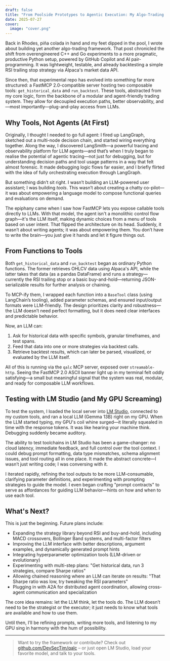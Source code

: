 ```yaml
---
draft: false
title: "From Poolside Prototypes to Agentic Execution: My Algo-Trading Framework Evolves"
date: 2025-07-27
cover:
  image: "cover.png"
---
```


Back in Rhodes, piña colada in hand and my feet dipped in the pool, I wrote about building yet another algo-trading framework. That post chronicled the shift from overengineered C++ and Go experiments to a more pragmatic, productive Python setup, powered by GitHub Copilot and AI pair-programming. It was lightweight, testable, and already backtesting a simple RSI trailing stop strategy via Alpaca's market data API.

Since then, that experimental repo has evolved into something far more structured: a FastMCP 2.0-compatible server hosting two composable tools: `get_historical_data` and `run_backtest`. These tools, abstracted from my core logic, form the backbone of a modular and agent-friendly trading system. They allow for decoupled execution paths, better observability, and—most importantly—plug-and-play access from LLMs.

## Why Tools, Not Agents (At First)

Originally, I thought I needed to go full agent: I fired up LangGraph, sketched out a multi-node decision chain, and started wiring everything together. Along the way, I discovered LangSmith—a powerful tracing and observability platform for LLM agents—and that’s when I truly began to realise the potential of agentic tracing—not just for debugging, but for understanding decision paths and tool usage patterns in a way that felt almost forensic. It made debugging logic flows far easier, and I briefly flirted with the idea of fully orchestrating execution through LangGraph.

But something didn’t sit right. I wasn’t building an LLM-powered user assistant; I was building *tools*. This wasn’t about creating a chatty co-pilot—it was about empowering a language model to compose functional queries and evaluations on demand.

The epiphany came when I saw how FastMCP lets you expose callable tools directly to LLMs. With that model, the agent isn't a monolithic control flow graph—it's the LLM itself, making dynamic choices from a menu of tools based on user intent. That flipped the architecture on its head. Suddenly, it wasn’t about writing agents; it was about empowering them. You don’t have to write the brain—you just give it hands and let it figure things out.

## From Functions to Tools

Both `get_historical_data` and `run_backtest` began as ordinary Python functions. The former retrieves OHLCV data using Alpaca's API, while the latter takes that data (as a pandas DataFrame) and runs a strategy—currently the RSI trailing stop or a basic buy-and-hold—returning JSON-serializable results for further analysis or chaining.

To MCP-ify them, I wrapped each function into a `BaseTool` class (using LangChain’s tooling), added parameter schemas, and ensured input/output formats were LLM-friendly. The design prioritizes clarity and robustness—the LLM doesn’t need perfect formatting, but it does need clear interfaces and predictable behavior.

Now, an LLM can:

1. Ask for historical data with specific symbols, granular timeframes, and test spans.
2. Feed that data into one or more strategies via backtest calls.
3. Retrieve backtest results, which can later be parsed, visualized, or evaluated by the LLM itself.

All of this is running via the `qalc` MCP server, exposed over `streamable-http`. Seeing the FastMCP 2.0 ASCII banner light up in my terminal felt oddly satisfying—a small but meaningful signal that the system was real, modular, and ready for composable LLM workflows.

## Testing with LM Studio (and My GPU Screaming)

To test the system, I loaded the local server into [LM Studio](https://lmstudio.ai), connected to my custom tools, and ran a local LLM (Gemma 13B) right on my GPU. When the LLM started typing, my GPU's coil whine surged—it literally squealed in time with the response tokens. It was like hearing your machine think. Debugging suddenly became auditory.

The ability to test toolchains in LM Studio has been a game-changer: no cloud latency, immediate feedback, and full control over the tool context. I could debug prompt formatting, data type mismatches, schema alignment issues, and tool routing all in one place. It made the abstract concrete—I wasn’t just writing code; I was conversing with it.

I iterated rapidly, refining the tool outputs to be more LLM-consumable, clarifying parameter definitions, and experimenting with prompting strategies to guide the model. I even began crafting "prompt contracts" to serve as affordances for guiding LLM behavior—hints on how and when to use each tool.

## What's Next?

This is just the beginning. Future plans include:

* Expanding the strategy library beyond RSI and buy-and-hold, including MACD crossovers, Bollinger Band systems, and multi-factor filters
* Improving the LLM interface with better descriptions, argument examples, and dynamically generated prompt hints
* Integrating hyperparameter optimization tools (LLM-driven or evolutionary)
* Experimenting with multi-step plans: "Get historical data, run 3 strategies, compare Sharpe ratios"
* Allowing chained reasoning where an LLM can iterate on results: "That Sharpe ratio was low, try tweaking the RSI parameters"
* Plugging in with A2A for distributed agent coordination, allowing cross-agent communication and specialization

The core idea remains: let the LLM think, let the tools do. The LLM doesn’t need to be the strategist or the executor; it just needs to know what tools are available and how to use them.

Until then, I’ll be refining prompts, writing more tools, and listening to my GPU sing in harmony with the hum of possibility.

---

> Want to try the framework or contribute? Check out [github.com/DevSecTim/qalc](https://github.com/DevSecTim/qalc) – or just open LM Studio, load your favorite model, and talk to your tools.
